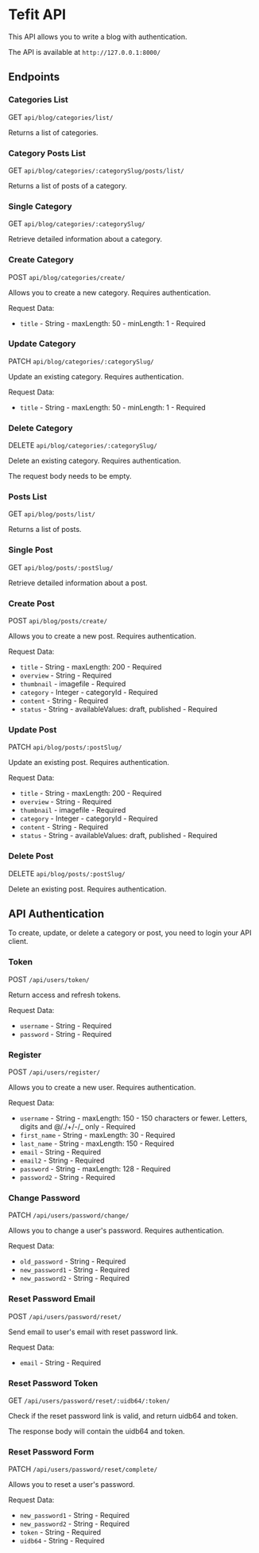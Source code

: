 # Tefit API #

This API allows you to write a blog with authentication.

The API is available at `http://127.0.0.1:8000/`

## Endpoints ##

### Categories List ###

GET `api/blog/categories/list/`

Returns a list of categories.

### Category Posts List ###

GET `api/blog/categories/:categorySlug/posts/list/`

Returns a list of posts of a category.

### Single Category ###

GET `api/blog/categories/:categorySlug/`

Retrieve detailed information about a category.

### Create Category ###

POST `api/blog/categories/create/`

Allows you to create a new category. Requires authentication.

Request Data:

 - `title` - String - maxLength: 50 - minLength: 1 - Required
 
### Update Category ###

PATCH `api/blog/categories/:categorySlug/`

Update an existing category. Requires authentication.

Request Data:

 - `title` - String - maxLength: 50 - minLength: 1 - Required

### Delete Category ###

DELETE `api/blog/categories/:categorySlug/`

Delete an existing category. Requires authentication.

The request body needs to be empty.

### Posts List ###

GET `api/blog/posts/list/`

Returns a list of posts.

### Single Post ###

GET `api/blog/posts/:postSlug/`

Retrieve detailed information about a post.

### Create Post ###

POST `api/blog/posts/create/`

Allows you to create a new post. Requires authentication.

Request Data:

 - `title` - String - maxLength: 200 - Required
 - `overview` - String - Required
 - `thumbnail` - imagefile - Required
 - `category` - Integer - categoryId - Required
 - `content` - String - Required
 - `status` - String - availableValues: draft, published - Required
 
### Update Post ###

PATCH `api/blog/posts/:postSlug/`

Update an existing post. Requires authentication.

Request Data:

 - `title` - String - maxLength: 200 - Required
 - `overview` - String - Required
 - `thumbnail` - imagefile - Required
 - `category` - Integer - categoryId - Required
 - `content` - String - Required
 - `status` - String - availableValues: draft, published - Required

### Delete Post ###

DELETE `api/blog/posts/:postSlug/`

Delete an existing post. Requires authentication.

## API Authentication ##

To create, update, or delete a category or post, you need to login your API client.

### Token ###

POST `/api/users/token/`

Return access and refresh tokens.

Request Data:

 - `username` - String - Required
 - `password` - String - Required

### Register ###

POST `/api/users/register/`

Allows you to create a new user. Requires authentication.

Request Data:

 - `username` - String - maxLength: 150 - 150 characters or fewer. Letters, digits and @/./+/-/_ only - Required
 - `first_name` - String - maxLength: 30 - Required
 - `last_name` - String - maxLength: 150 - Required
 - `email` - String - Required
 - `email2` - String - Required
 - `password` - String - maxLength: 128 - Required
 - `password2` - String - Required

### Change Password ###

PATCH `/api/users/password/change/`

Allows you to change a user's password. Requires authentication.

Request Data:

 - `old_password` - String - Required
 - `new_password1` - String - Required
 - `new_password2` - String - Required

### Reset Password Email ###

POST `/api/users/password/reset/`

Send email to user's email with reset password link.

Request Data:

 - `email` - String - Required

### Reset Password Token ###

GET `/api/users/password/reset/:uidb64/:token/`

Check if the reset password link is valid, and return uidb64 and token.

The response body will contain the uidb64 and token.

### Reset Password Form ###

PATCH `/api/users/password/reset/complete/`

Allows you to reset a user's password.

Request Data:

 - `new_password1` - String - Required
 - `new_password2` - String - Required
 - `token` - String - Required
 - `uidb64` - String - Required
